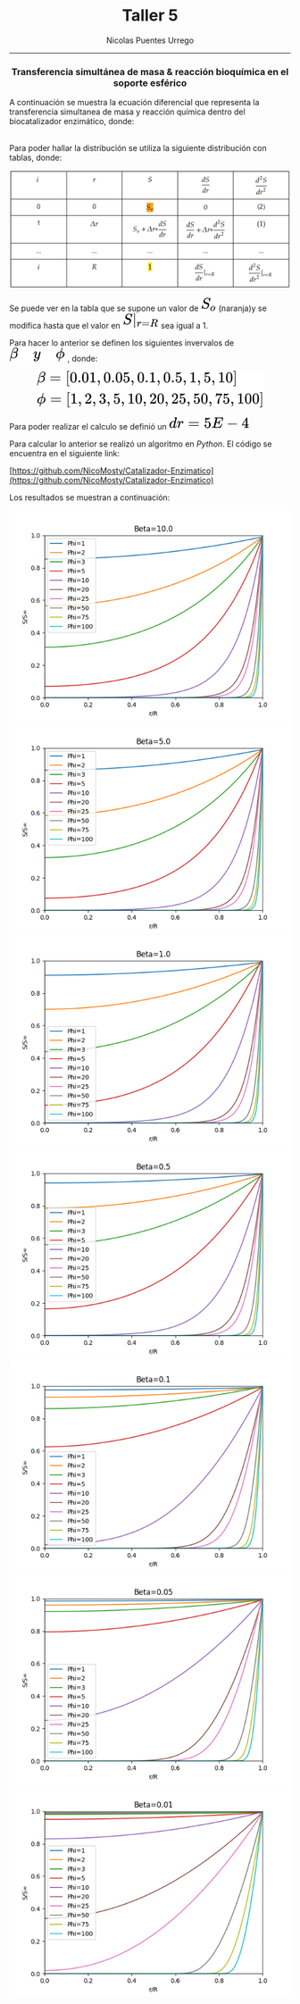 <h1 align="center">Taller 5</h1>
<p align="center">Nicolas Puentes Urrego</p>

---

<h3 align="center">Transferencia simultánea de masa & reacción bioquímica en el soporte esférico</h1>
A continuación se muestra la ecuación diferencial que representa la transferencia simultanea de masa y reacción química dentro del biocatalizador enzimático, donde:

<!-- $$
\begin{equation}\tag{1}
\frac{d^{2} S}{dr^{2}} +\frac{dS}{dr}\frac{2}{r} -\phi ^{2}\frac{\beta *S}{\beta +S} =0
\end{equation}
$$ --> 
<div align="center"><img style="background: white;" src="svg\BmqQnjNriH.svg"></div>

Para poder hallar la distribución se utiliza la siguiente distribución con tablas, donde: 
<div align="center"><img style="background: white;" src="svg\Screenshot_1.png"></div>

Se puede ver en la tabla que se supone un valor de <span align="center"><img style="background: white;" src="svg\qll8hwB79R.svg"></span> (naranja)y se modifica hasta que el valor en <span align="center"><img style="background: white;" src="svg\24HlDziO7A.svg"></span> sea igual a 1.

Para hacer lo anterior se definen los siguientes invervalos de <span align="center"><img style="background: white;" src="svg\NG6Wf3CbzN.svg"></span> , donde:

<div align="center"><img style="background: white;" src="svg\XJB38zhhJI.svg"></div>

Para poder realizar el calculo se definió un <span align="center"><img style="background: white;" src="svg\WrAgk89JJb.svg"></span>

Para calcular lo anterior se realizó un algoritmo en *Python*. El código se
encuentra en el siguiente link:

[https://github.com/NicoMosty/Catalizador-Enzimatico](https://github.com/NicoMosty/Catalizador-Enzimatico)

Los resultados se muestran a continuación:

![beta=10](Images/Beta-10.0.png)
![beta=10](Images/Beta-5.0.png)
![beta=10](Images/Beta-1.0.png)
![beta=10](Images/Beta-0.5.png)
![beta=10](Images/Beta-0.1.png)
![beta=10](Images/Beta-0.05.png)
![beta=10](Images/Beta-0.01.png)
